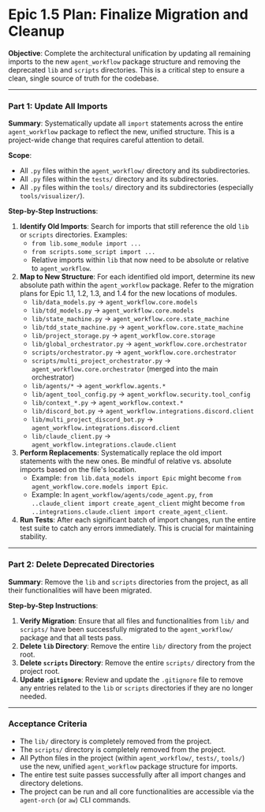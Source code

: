 # Epic 1.5 Plan: Finalize Migration and Cleanup

**Objective**: Complete the architectural unification by updating all remaining imports to the new `agent_workflow` package structure and removing the deprecated `lib` and `scripts` directories. This is a critical step to ensure a clean, single source of truth for the codebase.

---

### **Part 1: Update All Imports**

**Summary**: Systematically update all `import` statements across the entire `agent_workflow` package to reflect the new, unified structure. This is a project-wide change that requires careful attention to detail.

**Scope**:
*   All `.py` files within the `agent_workflow/` directory and its subdirectories.
*   All `.py` files within the `tests/` directory and its subdirectories.
*   All `.py` files within the `tools/` directory and its subdirectories (especially `tools/visualizer/`).

**Step-by-Step Instructions**:

1.  **Identify Old Imports**: Search for imports that still reference the old `lib` or `scripts` directories. Examples:
    *   `from lib.some_module import ...`
    *   `from scripts.some_script import ...`
    *   Relative imports within `lib` that now need to be absolute or relative to `agent_workflow`.
2.  **Map to New Structure**: For each identified old import, determine its new absolute path within the `agent_workflow` package. Refer to the migration plans for Epic 1.1, 1.2, 1.3, and 1.4 for the new locations of modules.
    *   `lib/data_models.py` -> `agent_workflow.core.models`
    *   `lib/tdd_models.py` -> `agent_workflow.core.models`
    *   `lib/state_machine.py` -> `agent_workflow.core.state_machine`
    *   `lib/tdd_state_machine.py` -> `agent_workflow.core.state_machine`
    *   `lib/project_storage.py` -> `agent_workflow.core.storage`
    *   `lib/global_orchestrator.py` -> `agent_workflow.core.orchestrator`
    *   `scripts/orchestrator.py` -> `agent_workflow.core.orchestrator`
    *   `scripts/multi_project_orchestrator.py` -> `agent_workflow.core.orchestrator` (merged into the main orchestrator)
    *   `lib/agents/*` -> `agent_workflow.agents.*`
    *   `lib/agent_tool_config.py` -> `agent_workflow.security.tool_config`
    *   `lib/context_*.py` -> `agent_workflow.context.*`
    *   `lib/discord_bot.py` -> `agent_workflow.integrations.discord.client`
    *   `lib/multi_project_discord_bot.py` -> `agent_workflow.integrations.discord.client`
    *   `lib/claude_client.py` -> `agent_workflow.integrations.claude.client`
3.  **Perform Replacements**: Systematically replace the old import statements with the new ones. Be mindful of relative vs. absolute imports based on the file's location.
    *   Example: `from lib.data_models import Epic` might become `from agent_workflow.core.models import Epic`.
    *   Example: In `agent_workflow/agents/code_agent.py`, `from ..claude_client import create_agent_client` might become `from ..integrations.claude.client import create_agent_client`.
4.  **Run Tests**: After each significant batch of import changes, run the entire test suite to catch any errors immediately. This is crucial for maintaining stability.

---

### **Part 2: Delete Deprecated Directories**

**Summary**: Remove the `lib` and `scripts` directories from the project, as all their functionalities will have been migrated.

**Step-by-Step Instructions**:

1.  **Verify Migration**: Ensure that all files and functionalities from `lib/` and `scripts/` have been successfully migrated to the `agent_workflow/` package and that all tests pass.
2.  **Delete `lib` Directory**: Remove the entire `lib/` directory from the project root.
3.  **Delete `scripts` Directory**: Remove the entire `scripts/` directory from the project root.
4.  **Update `.gitignore`**: Review and update the `.gitignore` file to remove any entries related to the `lib` or `scripts` directories if they are no longer needed.

---

### **Acceptance Criteria**

*   The `lib/` directory is completely removed from the project.
*   The `scripts/` directory is completely removed from the project.
*   All Python files in the project (within `agent_workflow/`, `tests/`, `tools/`) use the new, unified `agent_workflow` package structure for imports.
*   The entire test suite passes successfully after all import changes and directory deletions.
*   The project can be run and all core functionalities are accessible via the `agent-orch` (or `aw`) CLI commands.
